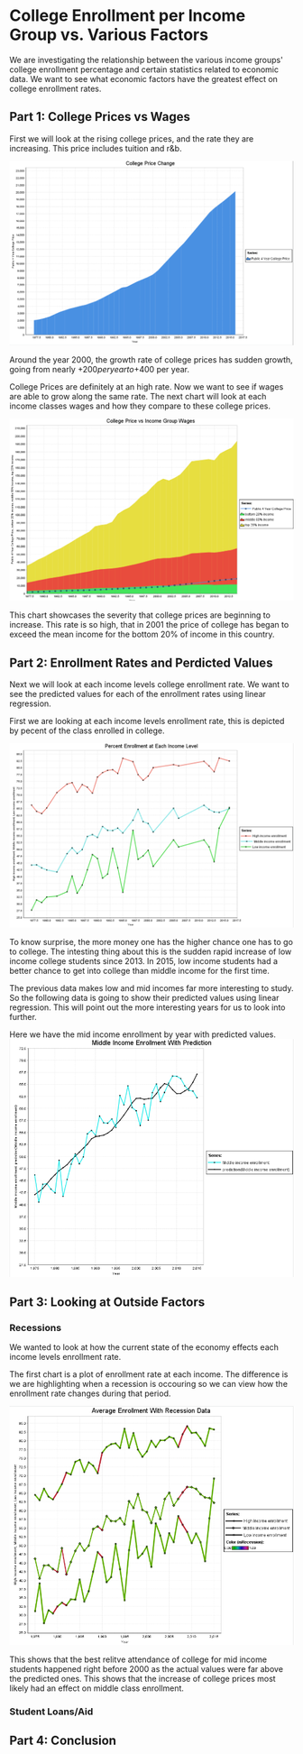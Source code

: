 # College Enrollment per Income Group vs. Various Factors

We are investigating the relationship between the various income groups' college enrollment percentage and certain statistics related to economic data. We want to see what economic factors have the greatest effect on college enrollment rates.

## Part 1: College Prices vs Wages

First we will look at the rising college prices, and the rate they are increasing. This price includes tuition and r&b.

![alt_text](https://github.com/peralegh/480/blob/master/College%20Price.png "College Price")

Around the year 2000, the growth rate of college prices has sudden growth, going from nearly +$200 per year to +$400 per year.


College Prices are definitely at an high rate. Now we want to see if wages are able to grow along the same rate. The next chart will look at each income classes wages and how they compare to these college prices.

![alt text](https://github.com/peralegh/480/blob/master/CollegePricevsIncome.png "College Prices and Income Group Wages")

This chart showcases the severity that college prices are beginning to increase. This rate is so high, that in 2001 the price of college has began to exceed the mean income for the bottom 20% of income in this country.

## Part 2: Enrollment Rates and Perdicted Values

Next we will look at each income levels college enrollment rate. We want to see the predicted values for each of the enrollment rates using linear regression.

First we are looking at each income levels enrollment rate, this is depicted by pecent of the class enrolled in college.

![alt_text](https://github.com/peralegh/480/blob/master/CollegeEnrollmentData/EnrollmentIncome.png "Percent Enrollment at Each Income Level")

To know surprise, the more money one has the higher chance one has to go to college. The intesting thing about this is the sudden rapid increase of low income college students since 2013. In 2015, low income students had a better chance to get into college than middle income for the first time.

The previous data makes low and mid incomes far more interesting to study. So the following data is going to show their predicted values using linear regression. This will point out the more interesting years for us to look into further.

Here we have the mid income enrollment by year with predicted values.
![alt_text](https://github.com/peralegh/480/blob/master/CollegeEnrollmentData/MidIncomePrediction.png "Percent Enrollment of Middle Income with Predictions")


## Part 3: Looking at Outside Factors

### Recessions
We wanted to look at how the current state of the economy effects each income levels enrollment rate.

The first chart is a plot of enrollment rate at each income. The difference is we are highlighting when a recession is occouring so we can view how the enrollment rate changes during that period.

![alt_text](https://github.com/peralegh/480/blob/master/CollegeEnrollmentData/enrollWrecession.png "Percent Enrollment at Each Income Level With Recession")

This shows that the best relitve attendance of college for mid income students happened right before 2000 as the actual values were far above the predicted ones. This shows that the increase of college prices most likely had an effect on middle class enrollment.

### Student Loans/Aid

## Part 4: Conclusion
